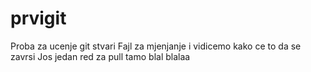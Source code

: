 # prvigit
Proba za ucenje git stvari
Fajl za mjenjanje i vidicemo kako ce to da se zavrsi
Jos jedan red za pull tamo
blal blalaa